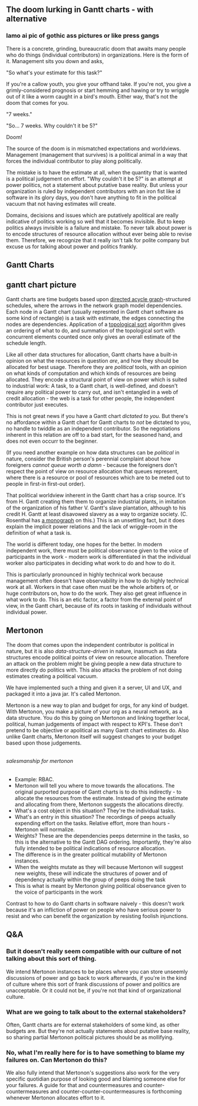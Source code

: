 The doom lurking in Gantt charts - with alternative
---

### lamo ai pic of gothic ass pictures or like press gangs

There is a concrete, grinding, bureaucratic doom that awaits many people who do things (individual contributors) in organizations. Here is the form of it. Management sits you down and asks,

"So what's your estimate for this task?"

If you're a callow youth, you give your offhand take. If you're not, you give a grimly-considered prognosis or start hemming and hawing or try to wriggle out of it like a worm caught in a bird's mouth. Either way, that's not the doom that comes for you.

"7 weeks."

"So... 7 weeks. Why couldn't it be 5?"

Doom!

The source of the doom is in mismatched expectations and worldviews. Management (management that survives) is a political animal in a way that forces the individual contributor to play along politically.

The mistake is to have the estimate at all, when the quantity that is wanted is a political judgement on effort. "Why couldn't it be 5?" is an attempt at power politics, not a statement about putative base reality. But unless your organization is ruled by independent contributors with an iron fist like id software in its glory days, you don't have anything to fit in the political vacuum that not having estimates will create.

Domains, decisions and issues which are putatively apolitical are really indicative of politics working so well that it becomes invisible. But to keep politics always invisible is a failure and mistake. To never talk about power is to encode structures of resource allocation without ever being able to revise them. Therefore, we recognize that it really isn't talk for polite company but excuse us for talking about power and politics frankly.

## Gantt Charts

## gantt chart picture

Gantt charts are time budgets based upon [directed acycle graph](https://en.wikipedia.org/wiki/Directed_acyclic_graph)-structured schedules, where the arrows in the network graph model dependencies. Each node in a Gantt chart (usually represnted in Gantt chart software as some kind of rectangle) is a task with estimate, the edges connecting the nodes are dependencies. Application of a [topological sort](https://en.wikipedia.org/wiki/Topological_sorting) algorithm gives an ordering of what to do, and summation of the topological sort with concurrent elements counted once only gives an overall estimate of the schedule length.

Like all other data structures for allocation, Gantt charts have a built-in opinion on what the resources in question _are_, and how they should be allocated for best usage. Therefore they are _political_ tools, with an opinion on what kinds of computation and which kinds of resources are being allocated. They encode a structural point of view on power which is suited to industrial work: A task, to a Gantt chart, is well-defined, and doesn't require any political power to carry out, and isn't entangled in a web of credit allocation - the web is a task for other people, the independent contributor just executes.

This is not great news if you have a Gantt chart _dictated to you_. But there's no affordance within a Gantt chart for Gantt charts to _not_ be dictated to you, no handle to twiddle as an independent contributor. So the negotiations inherent in this relation are off to a bad start, for the seasoned hand, and does not even occurr to the beginner.

(If you need another example on how data structures can be _political_ in nature, consider the British person's perennial complaint about how foreigners _cannot queue worth a damn_ - because the foreigners don't respect the point of view on resource allocation that queues represent, where there is a resource or pool of resources which are to be meted out to people in first-in first-out order).

That political worldview inherent in the Gantt chart has a crisp source. It's from H. Gantt creating them them to organize industrial plants, in imitation of the organization of his father V. Gantt's slave plantation, although to his credit H. Gantt at least disavowed slavery as a way to organize society. (C. Rosenthal has [a monograph](https://www.amazon.com/Accounting-Slavery-Management-Caitlin-Rosenthal/dp/0674972090) on this.) This is an unsettling fact, but it does explain the implicit power relations and the lack of wriggle-room in the definition of what a task is.

The world is different today, one hopes for the better. In modern independent work, there must be political observance given to the voice of participants in the work - modern work is differentiated in that the individual worker also participates in deciding what work to do and how to do it.

This is particularly pronounced in highly technical work because management often doesn't have observability in how to do highly technical work at all. Workers in that case often must be the whole arbiters of, or huge contributors on, how to do the work. They also get great influence in what work to do. This is an etic factor, a factor from the external point of view, in the Gantt chart, because of its roots in tasking of individuals without individual power.

## Mertonon

The doom that comes upon the independent contributor is political in nature, but it is also _data-structure-driven_ in nature, inasmuch as data structures encode political points of view on resource allocation. Therefore an attack on the problem might be giving people a new data structure to more directly do politics with. This also attacks the problem of not doing estimates creating a political vacuum.

We have implemented such a thing and given it a server, UI and UX, and packaged it into a java jar. It's called Mertonon.

Mertonon is a new way to plan and budget for orgs, for any kind of budget. With Mertonon, you make a picture of your org as a neural network, as a data structure. You do this by going on Mertonon and linking together local, political, human judgements of impact with respect to KPI's. These don't pretend to be objective or apolitical as many Gantt chart estimates do. Also unlike Gantt charts, Mertonon itself will suggest changes to your budget based upon those judgements.

######
###### salesmanship for mertonon
######
######

- Example: RBAC.
- Mertonon will tell you where to move towards the allocations. The original purported purpose of Gantt charts is to do this indirectly - to allocate the resources from the estimate. Instead of giving the estimate and allocating from there, Mertonon suggests the allocations directly.
- What's a cost object in this situation? They're the individual tasks.
- What's an entry in this situation? The recordings of peeps actually expending effort on the tasks. Relative effort, more than hours - Mertonon will normalize.
- Weights? These are the dependencies peeps determine in the tasks, so this is the alternative to the Gantt DAG ordering. Importantly, they're also fully intended to be political indications of resource allocation.
- The difference is in the greater political mutability of Mertonon instances.
- When the weights mutate as they will because Mertonon will suggest new weights, these will indicate the structures of power and of dependency actually within the group of peeps doing the task
- This is what is meant by Mertonon giving political observance given to the voice of participants in the work

Contrast to how to do Gantt charts in software naively - this doesn't work because it's an infliction of power on people who have serious power to resist and who can benefit the organization by resisting foolish injunctions.

## Q&A

### But it doesn't really seem compatible with our culture of not talking about this sort of thing.

We intend Mertonon instances to be places where you can store unseemly discussions of power and go back to work afterwards, if you're in the kind of culture where this sort of frank discussions of power and politics are unacceptable. Or it could not be, if you're not that kind of organizational culture.

### What are we going to talk about to the external stakeholders?

Often, Gantt charts are for external stakeholders of some kind, as other budgets are. But they're not actually statements about putative base reality, so sharing partial Mertonon political pictures should be as mollifying.

### No, what I'm really here for is to have something to blame my failures on. Can Mertonon do this?

We also fully intend that Mertonon's suggestions also work for the very specific quotidian purpose of looking good and blaming someone else for your failures. A guide for that and countermeasures and counter-countermeasures and counter-counter-countermeasures is forthcoming whenever Mertonon allocates effort to it.
